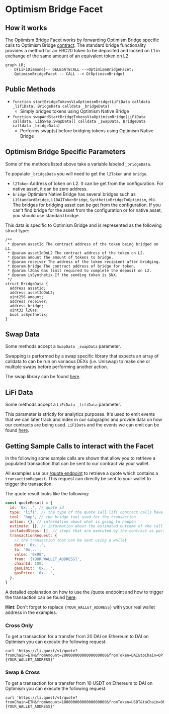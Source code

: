 # Optimism Bridge Facet

## How it works

The Optimism Bridge Facet works by forwarding Optimism Bridge specific calls to Optimism Bridge [contract](https://github.com/ethereum-optimism/optimism/blob/master/packages/contracts/contracts/L1/messaging/L1StandardBridge.sol). The standard bridge functionality provides a method for an ERC20 token to be deposited and locked on L1 in exchange of the same amount of an equivalent token on L2.

```mermaid
graph LR;
    D{LiFiDiamond}-- DELEGATECALL -->OptimismBridgeFacet;
    OptimismBridgeFacet -- CALL --> O(OptimismBridge)
```

## Public Methods

- `function startBridgeTokensViaOptimismBridge(LiFiData calldata _lifiData, BridgeData calldata _bridgeData)`
  - Simply bridges tokens using Optimism Native Bridge
- `function swapAndStartBridgeTokensViaOptimismBridge(LiFiData calldata, LibSwap.SwapData[] calldata _swapData, BridgeData calldata _bridgeData)`
  - Performs swap(s) before bridging tokens using Optimism Native Bridge

## Optimism Bridge Specific Parameters

Some of the methods listed above take a variable labeled `_bridgeData`.

To populate `_bridgeData` you will need to get the `l2Token` and `bridge`.
- `l2Token`
  Address of token on L2.
  It can be get from the configuration.
  For native asset, it can be zero address.
- `bridge`
  Optimism Native Bridge has several bridges such as `L1StandardBridge`, `L1DAITokenBridge`, `SynthetixBridgeToOptimism`, etc.
  The bridges for bridging asset can be get from the configuration. If you can't find bridge for the asset from the configuration or for native asset, you should use standard bridge.

This data is specific to Optimism Bridge and is represented as the following struct type:

```solidity
/**
 * @param assetId The contract address of the token being bridged on L1.
 * @param assetIdOnL2 The contract address of the token on L2.
 * @param amount The amount of tokens to bridge.
 * @param receiver The address of the token recipient after bridging.
 * @param bridge The contract address of bridge for token.
 * @param l2Gas Gas limit required to complete the deposit on L2.
 * @param isSynthetix If the sending token is SNX.
 */
struct BridgeData {
  address assetId;
  address assetIdOnL2;
  uint256 amount;
  address receiver;
  address bridge;
  uint32 l2Gas;
  bool isSynthetix;
}

```

## Swap Data

Some methods accept a `SwapData _swapData` parameter.

Swapping is performed by a swap specific library that expects an array of calldata to can be run on variaous DEXs (i.e. Uniswap) to make one or multiple swaps before performing another action.

The swap library can be found [here](../src/Libraries/LibSwap.sol).

## LiFi Data

Some methods accept a `LiFiData _lifiData` parameter.

This parameter is strictly for analytics purposes. It's used to emit events that we can later track and index in our subgraphs and provide data on how our contracts are being used. `LiFiData` and the events we can emit can be found [here](../src/Interfaces/ILiFi.sol).

## Getting Sample Calls to interact with the Facet

In the following some sample calls are shown that allow you to retrieve a populated transaction that can be sent to our contract via your wallet.

All examples use our [/quote endpoint](https://apidocs.li.finance/reference/get_quote-1) to retrieve a quote which contains a `transactionRequest`. This request can directly be sent to your wallet to trigger the transaction.

The quote result looks like the following:

```javascript
const quoteResult = {
  id: '0x...', // quote id
  type: 'lifi', // the type of the quote (all lifi contract calls have the type "lifi")
  tool: 'hop', // the bridge tool used for the transaction
  action: {}, // information about what is going to happen
  estimate: {}, // information about the estimated outcome of the call
  includedSteps: [], // steps that are executed by the contract as part of this transaction, e.g. a swap step and a cross step
  transactionRequest: {
    // the transaction that can be sent using a wallet
    data: '0x...',
    to: '0x...',
    value: '0x00',
    from: '{YOUR_WALLET_ADDRESS}',
    chainId: 100,
    gasLimit: '0x...',
    gasPrice: '0x...',
  },
}
```

A detailed explanation on how to use the /quote endpoint and how to trigger the transaction can be found [here](https://apidocs.li.finance/reference/how-to-transfer-tokens).

**Hint**: Don't forget to replace `{YOUR_WALLET_ADDRESS}` with your real wallet address in the examples.

### Cross Only

To get a transaction for a transfer from 20 DAI on Ethereum to DAI on Optimism you can execute the following request:

```shell
curl 'https://li.quest/v1/quote?fromChain=ETH&fromAmount=20000000000000000000&fromToken=DAI&toChain=OPT&toToken=DAI&slippage=0.03&allowBridges=optimism&fromAddress={YOUR_WALLET_ADDRESS}'
```

### Swap & Cross

To get a transaction for a transfer from 10 USDT on Ethereum to DAI on Optimism you can execute the following request:

```shell
curl 'https://li.quest/v1/quote?fromChain=ETH&fromAmount=10000000000000000000&fromToken=USDT&toChain=OPT&toToken=DAI&slippage=0.03&allowBridges=optimism&fromAddress={YOUR_WALLET_ADDRESS}'
```
